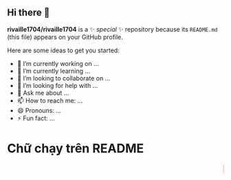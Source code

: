 ## Hi there 👋
**rivaille1704/rivaille1704** is a ✨ _special_ ✨ repository because its `README.md` (this file) appears on your GitHub profile.

Here are some ideas to get you started:

- 🔭 I’m currently working on ...
- 🌱 I’m currently learning ...
- 👯 I’m looking to collaborate on ...
- 🤔 I’m looking for help with ...
- 💬 Ask me about ...
- 📫 How to reach me: ...
- 😄 Pronouns: ...
- ⚡ Fun fact: ...

# Chữ chạy trên README

<div align="center">
  <marquee behavior="scroll" direction="left" style="font-size: 20px; color: red;">
    👋 Chào mừng bạn đến với dự án của tôi! 🚀
  </marquee>
</div>
